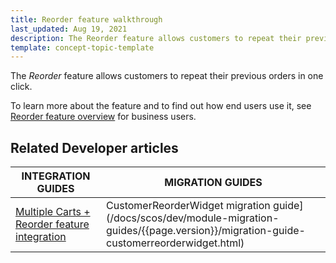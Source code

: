 ```yaml
---
title: Reorder feature walkthrough
last_updated: Aug 19, 2021
description: The Reorder feature allows customers to repeat their previous orders in one click
template: concept-topic-template
---
```


The _Reorder_ feature allows customers to repeat their previous orders in one click.


To learn more about the feature and to find out how end users use it, see [Reorder feature overview](/docs/scos/user/features/{{page.version}}/reorder-feature-overview.html) for business users.


## Related Developer articles

|INTEGRATION GUIDES  | MIGRATION GUIDES |
|---------|---------|
| [Multiple Carts + Reorder feature integration](/docs/scos/dev/feature-integration-guides/{{page.version}}/multiple-carts-reorder-feature-integration.html) | CustomerReorderWidget migration guide](/docs/scos/dev/module-migration-guides/{{page.version}}/migration-guide-customerreorderwidget.html)  |
